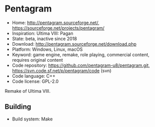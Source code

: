 # Pentagram

- Home: http://pentagram.sourceforge.net/, https://sourceforge.net/projects/pentagram/
- Inspiration: Ultima VIII: Pagan
- State: beta, inactive since 2018
- Download: http://pentagram.sourceforge.net/download.php
- Platform: Windows, Linux, macOS
- Keyword: game engine, remake, role playing, commercial content, requires original content
- Code repository: https://github.com/pentagram-u8/pentagram.git, https://svn.code.sf.net/p/pentagram/code (svn)
- Code language: C++
- Code license: GPL-2.0

Remake of Ultima VIII.

## Building

- Build system: Make
